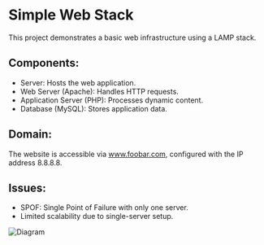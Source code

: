 # Simple Web Stack

This project demonstrates a basic web infrastructure using a LAMP stack.

## Components:
- Server: Hosts the web application.
- Web Server (Apache): Handles HTTP requests.
- Application Server (PHP): Processes dynamic content.
- Database (MySQL): Stores application data.

## Domain:
The website is accessible via www.foobar.com, configured with the IP address 8.8.8.8.

## Issues:
- SPOF: Single Point of Failure with only one server.
- Limited scalability due to single-server setup.

![Diagram](https://example.com/simple_web_stack_diagram.png)
